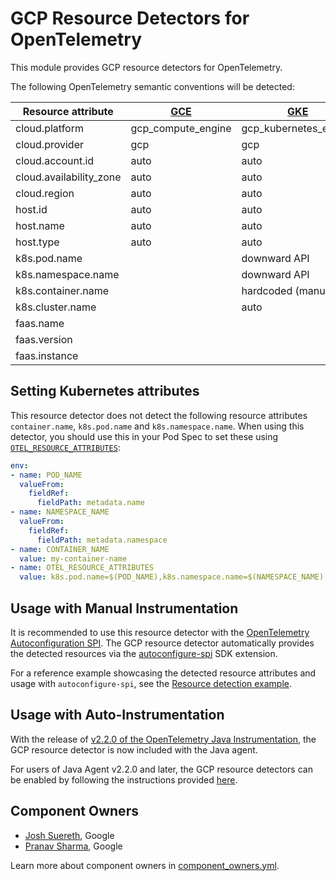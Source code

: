 # GCP Resource Detectors for OpenTelemetry

This module provides GCP resource detectors for OpenTelemetry.

The following OpenTelemetry semantic conventions will be detected:

| Resource attribute      | [GCE](https://cloud.google.com/compute/docs) | [GKE](https://cloud.google.com/kubernetes-engine/docs) | [GCR](https://cloud.google.com/run/docs) | [GCF](https://cloud.google.com/functions/docs) | [GAE](https://cloud.google.com/appengine/docs) |
|-------------------------|----------------------------------------------|--------------------------------------------------------|------------------------------------------|------------------------------------------------|------------------------------------------------|
| cloud.platform          | gcp_compute_engine                           | gcp_kubernetes_engine                                  | gcp_cloud_run                            | gcp_cloud_functions                            | gcp_app_engine                                 |
| cloud.provider          | gcp                                          | gcp                                                    | gcp                                      | gcp                                            | gcp                                            |
| cloud.account.id        | auto                                         | auto                                                   | auto                                     | auto                                           | auto                                           |
| cloud.availability_zone | auto                                         | auto                                                   | auto                                     | auto                                           | auto                                           |
| cloud.region            | auto                                         | auto                                                   | auto                                     | auto                                           | auto                                           |
| host.id                 | auto                                         | auto                                                   |                                          |                                                |                                                |
| host.name               | auto                                         | auto                                                   |                                          |                                                |                                                |
| host.type               | auto                                         | auto                                                   |                                          |                                                |                                                |
| k8s.pod.name            |                                              | downward API                                           |                                          |                                                |                                                |
| k8s.namespace.name      |                                              | downward API                                           |                                          |                                                |                                                |
| k8s.container.name      |                                              | hardcoded (manual)                                     |                                          |                                                |                                                |
| k8s.cluster.name        |                                              | auto                                                   |                                          |                                                |                                                |
| faas.name               |                                              |                                                        | auto                                     | auto                                           | auto                                           |
| faas.version            |                                              |                                                        | auto                                     | auto                                           | auto                                           |
| faas.instance           |                                              |                                                        | auto                                     | auto                                           | auto                                           |

## Setting Kubernetes attributes

This resource detector does not detect the following resource attributes
`container.name`, `k8s.pod.name` and `k8s.namespace.name`.  When using this detector,
you should use this in your Pod Spec to set these using
[`OTEL_RESOURCE_ATTRIBUTES`](https://github.com/open-telemetry/opentelemetry-specification/blob/v1.20.0/specification/resource/sdk.md#specifying-resource-information-via-an-environment-variable):

```yaml
env:
- name: POD_NAME
  valueFrom:
    fieldRef:
      fieldPath: metadata.name
- name: NAMESPACE_NAME
  valueFrom:
    fieldRef:
      fieldPath: metadata.namespace
- name: CONTAINER_NAME
  value: my-container-name
- name: OTEL_RESOURCE_ATTRIBUTES
  value: k8s.pod.name=$(POD_NAME),k8s.namespace.name=$(NAMESPACE_NAME),k8s.container.name=$(CONTAINER_NAME)
```

## Usage with Manual Instrumentation

It is recommended to use this resource detector with the [OpenTelemetry Autoconfiguration SPI](https://github.com/open-telemetry/opentelemetry-java/blob/main/sdk-extensions/autoconfigure/README.md#resource-provider-spi). The GCP resource detector automatically provides the detected resources via the [autoconfigure-spi](https://github.com/open-telemetry/opentelemetry-java/tree/main/sdk-extensions/autoconfigure-spi) SDK extension.

For a reference example showcasing the detected resource attributes and usage with `autoconfigure-spi`, see the [Resource detection example](https://github.com/open-telemetry/opentelemetry-java-examples/tree/main/resource-detection-gcp).

## Usage with Auto-Instrumentation

With the release of [v2.2.0 of the OpenTelemetry Java Instrumentation](https://github.com/open-telemetry/opentelemetry-java-instrumentation/releases/tag/v2.2.0), the GCP resource detector is now included with the Java agent.

For users of Java Agent v2.2.0 and later, the GCP resource detectors can be enabled by following the instructions provided [here](https://opentelemetry.io/docs/languages/java/automatic/configuration/#enable-resource-providers-that-are-disabled-by-default).

## Component Owners

- [Josh Suereth](https://github.com/jsuereth), Google
- [Pranav Sharma](https://github.com/psx95), Google

Learn more about component owners in [component_owners.yml](../.github/component_owners.yml).

